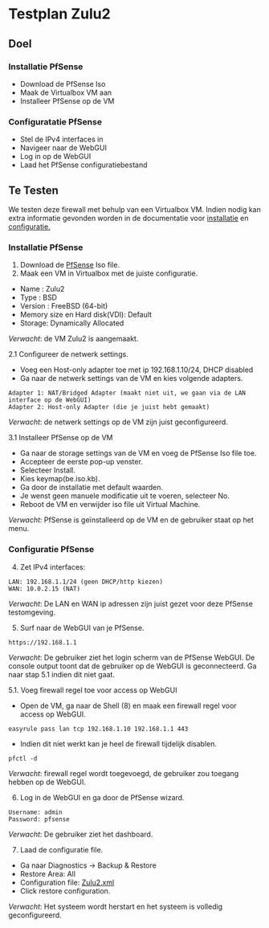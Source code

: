 # Testplan Zulu2

## Doel
### Installatie PfSense
- Download de PfSense Iso
- Maak de Virtualbox VM aan
- Installeer PfSense op de VM
### Configuratatie PfSense
- Stel de IPv4 interfaces in
- Navigeer naar de WebGUI
- Log in op de WebGUI
- Laad het PfSense configuratiebestand

## Te Testen

We testen deze firewall met behulp van een Virtualbox VM. Indien nodig kan extra informatie gevonden worden in de documentatie voor [installatie](Documentatie%20Installatie.md) en [configuratie.](Documentatie%20Configuratie.md)

### Installatie PfSense

1. Download de [PfSense](https://www.pfsense.org/download/) Iso file.
2. Maak een VM in Virtualbox met de juiste configuratie.
* Name : Zulu2
* Type : BSD 
* Version : FreeBSD (64-bit)
* Memory size en Hard disk(VDI): Default
* Storage: Dynamically Allocated  

*Verwacht*: de VM Zulu2 is aangemaakt.  

2.1 Configureer de netwerk settings.
* Voeg een Host-only adapter toe met ip 192.168.1.10/24, DHCP disabled
* Ga naar de netwerk settings van de VM en kies volgende adapters.
```
Adapter 1: NAT/Bridged Adapter (maakt niet uit, we gaan via de LAN interface op de WebGUI)
Adapter 2: Host-only Adapter (die je juist hebt gemaakt)
```
*Verwacht*: de netwerk settings op de VM zijn juist geconfigureerd.

3.1 Installeer PfSense op de VM
* Ga naar de storage settings van de VM en voeg de PfSense Iso file toe.
* Accepteer de eerste pop-up venster.
* Selecteer Install. 
* Kies keymap(be.iso.kb). 
* Ga door de installatie met default waarden.
* Je wenst geen manuele modificatie uit te voeren, selecteer No.  
* Reboot de VM en verwijder iso file uit Virtual Machine. 

*Verwacht*: PfSense is geïnstalleerd op de VM en de gebruiker staat op het menu.

### Configuratie PfSense

4. Zet IPv4 interfaces:  
```
LAN: 192.168.1.1/24 (geen DHCP/http kiezen)
WAN: 10.0.2.15 (NAT)
```
*Verwacht*: De LAN en WAN ip adressen zijn juist gezet voor deze PfSense testomgeving.    

5. Surf naar de WebGUI van je PfSense.  
```
https://192.168.1.1  
```  
*Verwacht*: De gebruiker ziet het login scherm van de PfSense WebGUI. De console output toont dat de gebruiker op de WebGUI is geconnecteerd. Ga naar stap 5.1 indien dit niet gaat.  

5.1. Voeg firewall regel toe voor access op WebGUI

* Open de VM, ga naar de Shell (8) en maak een firewall regel voor access op WebGUI.   
```
easyrule pass lan tcp 192.168.1.10 192.168.1.1 443  
```
* Indien dit niet werkt kan je heel de firewall tijdelijk disablen.
```
pfctl -d
```
*Verwacht*: firewall regel wordt toegevoegd, de gebruiker zou toegang hebben op de WebGUI.  

6. Log in de WebGUI en ga door de PfSense wizard. 
```
Username: admin  
Password: pfsense  
```
*Verwacht*: De gebruiker ziet het dashboard.  

7. Laad de configuratie file.  

* Ga naar Diagnostics -> Backup & Restore 
* Restore Area: All  
* Configuration file: [Zulu2.xml](/test-env/Zulu2.xml)
* Click restore configuration.

*Verwacht*: Het systeem wordt herstart en het systeem is volledig geconfigureerd.